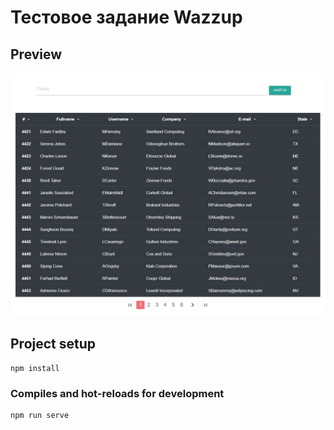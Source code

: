 # Тестовое задание Wazzup
## Preview
![](public/img/icons/Screenshot_1.png)
## Project setup
```
npm install
```

### Compiles and hot-reloads for development
```
npm run serve
```
